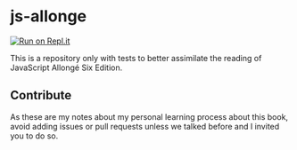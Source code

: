 # js-allonge

[![Run on Repl.it](https://repl.it/badge/github/ulisesantana/js-allonge)](https://repl.it/github/ulisesantana/js-allonge)

This is a repository only with tests to better assimilate the reading of JavaScript Allongé Six Edition.

## Contribute

As these are my notes about my personal learning process about this book, avoid adding issues or pull requests unless we talked before and I invited you to do so.
